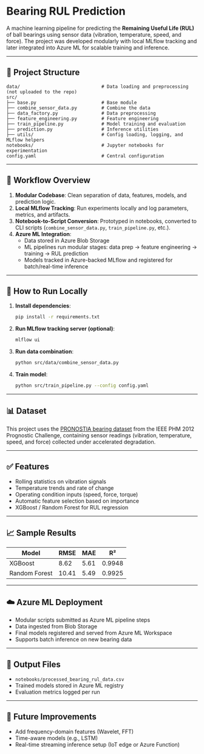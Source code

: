 


# Bearing RUL Prediction

A machine learning pipeline for predicting the **Remaining Useful Life (RUL)** of ball bearings using sensor data (vibration, temperature, speed, and force). The project was developed modularly with local MLflow tracking and later integrated into Azure ML for scalable training and inference.

---

## 🔧 Project Structure

```
data/                              # Data loading and preprocessing (not uploaded to the repo)
src/
├── base.py                        # Base module
├── combine_sensor_data.py         # Combine the data
├── data_factory.py                # Data preprocessing
├── feature_engineering.py         # Feature engineering 
├── train_pipeline.py              # Model training and evaluation
├── prediction.py                  # Inference utilities
├── utils/                         # Config loading, logging, and MLflow helpers
notebooks/                         # Jupyter notebooks for experimentation
config.yaml                        # Central configuration
```

---

## 🧪 Workflow Overview

1. **Modular Codebase**: Clean separation of data, features, models, and prediction logic.
2. **Local MLflow Tracking**: Run experiments locally and log parameters, metrics, and artifacts.
3. **Notebook-to-Script Conversion**: Prototyped in notebooks, converted to CLI scripts (`combine_sensor_data.py`, `train_pipeline.py`, etc.).
4. **Azure ML Integration**:
   - Data stored in Azure Blob Storage
   - ML pipelines run modular stages: data prep → feature engineering → training → RUL prediction
   - Models tracked in Azure-backed MLflow and registered for batch/real-time inference

---

## 🚀 How to Run Locally

1. **Install dependencies**:
   ```bash
   pip install -r requirements.txt
   ```

2. **Run MLflow tracking server (optional)**:
   ```bash
   mlflow ui
   ```

3. **Run data combination**:
   ```bash
   python src/data/combine_sensor_data.py
   ```

4. **Train model**:
   ```bash
   python src/train_pipeline.py --config config.yaml
   ```

---

## 📊 Dataset

This project uses the [PRONOSTIA bearing dataset](https://www.femto-st.fr/en/Research-departments/AS2M/Software/PRONOSTIA) from the IEEE PHM 2012 Prognostic Challenge, containing sensor readings (vibration, temperature, speed, and force) collected under accelerated degradation.

---

## ✅ Features

- Rolling statistics on vibration signals
- Temperature trends and rate of change
- Operating condition inputs (speed, force, torque)
- Automatic feature selection based on importance
- XGBoost / Random Forest for RUL regression

---

## 📈 Sample Results

| Model           | RMSE   | MAE   | R²     |
|----------------|--------|-------|--------|
| XGBoost        | 8.62   | 5.61  | 0.9948 |
| Random Forest  | 10.41  | 5.49  | 0.9925 |

---

## ☁️ Azure ML Deployment

- Modular scripts submitted as Azure ML pipeline steps
- Data ingested from Blob Storage
- Final models registered and served from Azure ML Workspace
- Supports batch inference on new bearing data

---

## 📂 Output Files

- `notebooks/processed_bearing_rul_data.csv`
- Trained models stored in Azure ML registry
- Evaluation metrics logged per run

---

## 🧠 Future Improvements

- Add frequency-domain features (Wavelet, FFT)
- Time-aware models (e.g., LSTM)
- Real-time streaming inference setup (IoT edge or Azure Function)

